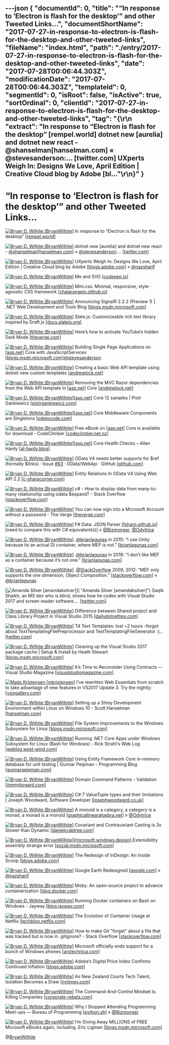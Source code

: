 ---json
{
  "documentId": 0,
  "title": "“In response to ‘Electron is flash for the desktop’” and other Tweeted Links…",
  "documentShortName": "2017-07-27-in-response-to-electron-is-flash-for-the-desktop-and-other-tweeted-links",
  "fileName": "index.html",
  "path": "./entry/2017-07-27-in-response-to-electron-is-flash-for-the-desktop-and-other-tweeted-links",
  "date": "2017-07-28T00:06:44.303Z",
  "modificationDate": "2017-07-28T00:06:44.303Z",
  "templateId": 0,
  "segmentId": 0,
  "isRoot": false,
  "isActive": true,
  "sortOrdinal": 0,
  "clientId": "2017-07-27-in-response-to-electron-is-flash-for-the-desktop-and-other-tweeted-links",
  "tag": "{\r\n  \"extract\": \"In response to “Electron is flash for the desktop” [rempel.world] dotnet new [aurelia] and dotnet new react - @shanselman[hanselman.com] « @stevesanderson:… [twitter.com] UXperts Weigh In: Designs We Love, April Edition | Creative Cloud blog by Adobe [bl...\"\r\n}"
}
---

# “In response to ‘Electron is flash for the desktop’” and other Tweeted Links…

[<img alt="Bryan D. Wilhite [BryanWilhite]" src="https://songhay.blob.core.windows.net/shared-social-twitter/BryanWilhite.jpeg">](http://songhayblog.azurewebsites.net/ "Bryan D. Wilhite [BryanWilhite]") In response to “Electron is flash for the desktop” [[rempel.world]](https://rempel.world/posts/electron.html)

[<img alt="Bryan D. Wilhite [BryanWilhite]" src="https://songhay.blob.core.windows.net/shared-social-twitter/BryanWilhite.jpeg">](http://songhayblog.azurewebsites.net/ "Bryan D. Wilhite [BryanWilhite]") dotnet new [aurelia] and dotnet new react - [@shanselman](http://twitter.com/shanselman)[[hanselman.com]](https://www.hanselman.com/blog/dotnetNewAngularAndDotnetNewReact.aspx) « [@stevesanderson](http://twitter.com/stevesanderson):… [[twitter.com]](https://twitter.com/i/web/status/883108248345292801)

[<img alt="Bryan D. Wilhite [BryanWilhite]" src="https://songhay.blob.core.windows.net/shared-social-twitter/BryanWilhite.jpeg">](http://songhayblog.azurewebsites.net/ "Bryan D. Wilhite [BryanWilhite]") UXperts Weigh In: Designs We Love, April Edition | Creative Cloud blog by Adobe [[blogs.adobe.com]](https://blogs.adobe.com/creativecloud/uxperts-weigh-in-designs-we-love-april-edition/) » [@nazsharif](http://twitter.com/nazsharif)

[<img alt="Bryan D. Wilhite [BryanWilhite]" src="https://songhay.blob.core.windows.net/shared-social-twitter/BryanWilhite.jpeg">](http://songhayblog.azurewebsites.net/ "Bryan D. Wilhite [BryanWilhite]") Me and SVG [[codepen.io]](http://codepen.io/AmeliaBR/post/me-and-svg)

[<img alt="Bryan D. Wilhite [BryanWilhite]" src="https://songhay.blob.core.windows.net/shared-social-twitter/BryanWilhite.jpeg">](http://songhayblog.azurewebsites.net/ "Bryan D. Wilhite [BryanWilhite]") Mini.css: Minimal, responsive, style-agnostic CSS framework [[chalarangelo.github.io]](https://chalarangelo.github.io/mini.css/index.html)

[<img alt="Bryan D. Wilhite [BryanWilhite]" src="https://songhay.blob.core.windows.net/shared-social-twitter/BryanWilhite.jpeg">](http://songhayblog.azurewebsites.net/ "Bryan D. Wilhite [BryanWilhite]") Announcing SignalR 2.2.2 (Preview 1) | .NET Web Development and Tools Blog [[blogs.msdn.microsoft.com]](https://blogs.msdn.microsoft.com/webdev/2017/04/13/announcing-signalr-2-2-2-preview-1/)

[<img alt="Bryan D. Wilhite [BryanWilhite]" src="https://songhay.blob.core.windows.net/shared-social-twitter/BryanWilhite.jpeg">](http://songhayblog.azurewebsites.net/ "Bryan D. Wilhite [BryanWilhite]") Slate.js: Customizeable rich text library inspired by Draft.js [[docs.slatejs.org]](https://docs.slatejs.org/)

[<img alt="Bryan D. Wilhite [BryanWilhite]" src="https://songhay.blob.core.windows.net/shared-social-twitter/BryanWilhite.jpeg">](http://songhayblog.azurewebsites.net/ "Bryan D. Wilhite [BryanWilhite]") Here’s how to activate YouTube’s hidden Dark Mode [[theverge.com]](http://www.theverge.com/2017/4/14/15299552/youtube-dark-mode-how-to-activate)

[<img alt="Bryan D. Wilhite [BryanWilhite]" src="https://songhay.blob.core.windows.net/shared-social-twitter/BryanWilhite.jpeg">](http://songhayblog.azurewebsites.net/ "Bryan D. Wilhite [BryanWilhite]") Building Single Page Applications on [[asp.net]](http://ASP.NET) Core with JavaScriptServices [[blogs.msdn.microsoft.com]](https://blogs.msdn.microsoft.com/webdev/2017/02/14/building-single-page-applications-on-asp-net-core-with-javascriptservices/)[@stevesanderson](http://twitter.com/stevesanderson)

[<img alt="Bryan D. Wilhite [BryanWilhite]" src="https://songhay.blob.core.windows.net/shared-social-twitter/BryanWilhite.jpeg">](http://songhayblog.azurewebsites.net/ "Bryan D. Wilhite [BryanWilhite]") Creating a basic Web API template using dotnet new custom templates [[andrewlock.net]](https://andrewlock.net/creating-a-basic-web-api-template-using-dotnet-new-custom-templates/)

[<img alt="Bryan D. Wilhite [BryanWilhite]" src="https://songhay.blob.core.windows.net/shared-social-twitter/BryanWilhite.jpeg">](http://songhayblog.azurewebsites.net/ "Bryan D. Wilhite [BryanWilhite]") Removing the MVC Razor dependencies from the Web API template in [[asp.net]](http://ASP.NET) Core [[andrewlock.net]](https://andrewlock.net/removing-the-mvc-razor-dependencies-from-the-web-api-template-in-asp-net-core/)

[<img alt="Bryan D. Wilhite [BryanWilhite]" src="https://songhay.blob.core.windows.net/shared-social-twitter/BryanWilhite.jpeg">](http://songhayblog.azurewebsites.net/ "Bryan D. Wilhite [BryanWilhite]")[[asp.net]](http://ASP.NET) Core 12 samples | Piotr Gankiewicz [[piotrgankiewicz.com]](http://piotrgankiewicz.com/2017/04/17/asp-net-core-12-samples/)

[<img alt="Bryan D. Wilhite [BryanWilhite]" src="https://songhay.blob.core.windows.net/shared-social-twitter/BryanWilhite.jpeg">](http://songhayblog.azurewebsites.net/ "Bryan D. Wilhite [BryanWilhite]")[[asp.net]](http://ASP.NET) Core Middleware Components are Singletons [[odetocode.com]](http://odetocode.com/blogs/scott/archive/2017/04/19/asp-net-core-middleware-components-are-singletons.aspx)

[<img alt="Bryan D. Wilhite [BryanWilhite]" src="https://songhay.blob.core.windows.net/shared-social-twitter/BryanWilhite.jpeg">](http://songhayblog.azurewebsites.net/ "Bryan D. Wilhite [BryanWilhite]") Free eBook on [[asp.net]](http://ASP.Net) Core is available for download - CodeClimber [[codeclimber.net.nz]](http://codeclimber.net.nz/archive/2017/04/20/free-ebook-on-aspnet-core-is-available-for-download/)

[<img alt="Bryan D. Wilhite [BryanWilhite]" src="https://songhay.blob.core.windows.net/shared-social-twitter/BryanWilhite.jpeg">](http://songhayblog.azurewebsites.net/ "Bryan D. Wilhite [BryanWilhite]")[[asp.net]](http://ASP.NET) Core Health Checks – Allan Hardy [[al-hardy.blog]](https://al-hardy.blog/2017/04/17/asp-net-core-health-checking/)

[<img alt="Bryan D. Wilhite [BryanWilhite]" src="https://songhay.blob.core.windows.net/shared-social-twitter/BryanWilhite.jpeg">](http://songhayblog.azurewebsites.net/ "Bryan D. Wilhite [BryanWilhite]") OData V4 needs better supports for $ref (formally $links) · Issue [#63](http://twitter.com/search?q=%2363) · OData/WebApi · GitHub [[github.com]](https://github.com/OData/WebApi/issues/63)

[<img alt="Bryan D. Wilhite [BryanWilhite]" src="https://songhay.blob.core.windows.net/shared-social-twitter/BryanWilhite.jpeg">](http://songhayblog.azurewebsites.net/ "Bryan D. Wilhite [BryanWilhite]") Entity Relations In OData V4 Using Web API 2.2 [[c-sharpcorner.com]](http://www.c-sharpcorner.com/article/entity-relations-in-odata-v4-using-web-api-2-22/)

[<img alt="Bryan D. Wilhite [BryanWilhite]" src="https://songhay.blob.core.windows.net/shared-social-twitter/BryanWilhite.jpeg">](http://songhayblog.azurewebsites.net/ "Bryan D. Wilhite [BryanWilhite]") c# - How to display data from many-to-many relationship using odata $expand? - Stack Overflow [[stackoverflow.com]](https://stackoverflow.com/questions/36729864/how-to-display-data-from-many-to-many-relationship-using-odata-expand)

[<img alt="Bryan D. Wilhite [BryanWilhite]" src="https://songhay.blob.core.windows.net/shared-social-twitter/BryanWilhite.jpeg">](http://songhayblog.azurewebsites.net/ "Bryan D. Wilhite [BryanWilhite]") You can now sign into a Microsoft Account without a password - The Verge [[theverge.com]](http://www.theverge.com/2017/4/18/15345300/microsoft-account-no-password-authenticator-app-feature)

[<img alt="Bryan D. Wilhite [BryanWilhite]" src="https://songhay.blob.core.windows.net/shared-social-twitter/BryanWilhite.jpeg">](http://songhayblog.azurewebsites.net/ "Bryan D. Wilhite [BryanWilhite]") F# Data: JSON Parser [[fsharp.github.io]](http://fsharp.github.io/FSharp.Data/library/JsonValue.html) [need to compare this with C# equivalent(s)] « [@Bizmonger](http://twitter.com/Bizmonger), [@Odytrice](http://twitter.com/Odytrice)

[<img alt="Bryan D. Wilhite [BryanWilhite]" src="https://songhay.blob.core.windows.net/shared-social-twitter/BryanWilhite.jpeg">](http://songhayblog.azurewebsites.net/ "Bryan D. Wilhite [BryanWilhite]") .[@brianlagunas](http://twitter.com/brianlagunas) in 2015: “I use Unity because its an actual DI container, where MEF is not.” [[brianlagunas.com]](http://brianlagunas.com/infragistics-webinar-mvvm-made-simple-with-prism-sample-code/)

[<img alt="Bryan D. Wilhite [BryanWilhite]" src="https://songhay.blob.core.windows.net/shared-social-twitter/BryanWilhite.jpeg">](http://songhayblog.azurewebsites.net/ "Bryan D. Wilhite [BryanWilhite]") .[@brianlagunas](http://twitter.com/brianlagunas) in 2016: “I don’t like MEF as a container because it’s not one.” [[brianlagunas.com]](http://brianlagunas.com/say-hello-to-the-prism-template-pack/)

[<img alt="Bryan D. Wilhite [BryanWilhite]" src="https://songhay.blob.core.windows.net/shared-social-twitter/BryanWilhite.jpeg">](http://songhayblog.azurewebsites.net/ "Bryan D. Wilhite [BryanWilhite]") .[@StackOverflow](http://twitter.com/StackOverflow) 2009, 2012: “MEF only supports the one dimension, Object Composition.” [[stackoverflow.com]](http://stackoverflow.com/questions/216565/why-exactly-isnt-mef-a-di-ioc-container) « [@brianlagunas](http://twitter.com/brianlagunas)

[<img alt="Amanda Silver [amandaksilver]" src="https://songhay.blob.core.windows.net/shared-social-twitter/amandaksilver.jpg">]( "Amanda Silver [amandaksilver]") Saqib Shaikh, an MS dev who is blind, shows how he codes with Visual Studio 2017 and screen reader software.… [[twitter.com]](https://twitter.com/i/web/status/864251615313674240)

[<img alt="Bryan D. Wilhite [BryanWilhite]" src="https://songhay.blob.core.windows.net/shared-social-twitter/BryanWilhite.jpeg">](http://songhayblog.azurewebsites.net/ "Bryan D. Wilhite [BryanWilhite]") Difference between Shared project and Class Library Project in Visual Studio 2015 [[dailydotnettips.com]](http://dailydotnettips.com/2015/07/30/difference-between-shared-project-and-class-library-project-in-visual-studio-2015/)

[<img alt="Bryan D. Wilhite [BryanWilhite]" src="https://songhay.blob.core.windows.net/shared-social-twitter/BryanWilhite.jpeg">](http://songhayblog.azurewebsites.net/ "Bryan D. Wilhite [BryanWilhite]") T4 Text Templates: lost ~2 hours -forgot about TextTemplatingFilePreprocessor and TextTemplatingFileGenerator :(… [[twitter.com]](https://twitter.com/i/web/status/885238792327757824)

[<img alt="Bryan D. Wilhite [BryanWilhite]" src="https://songhay.blob.core.windows.net/shared-social-twitter/BryanWilhite.jpeg">](http://songhayblog.azurewebsites.net/ "Bryan D. Wilhite [BryanWilhite]") Cleaning up the Visual Studio 2017 package cache | Setup & Install by Heath Stewart [[blogs.msdn.microsoft.com]](https://blogs.msdn.microsoft.com/heaths/2017/04/19/cleaning-up-the-visual-studio-2017-package-cache/)

[<img alt="Bryan D. Wilhite [BryanWilhite]" src="https://songhay.blob.core.windows.net/shared-social-twitter/BryanWilhite.jpeg">](http://songhayblog.azurewebsites.net/ "Bryan D. Wilhite [BryanWilhite]") It’s Time to Reconsider Using Contracts -- Visual Studio Magazine [[visualstudiomagazine.com]](https://visualstudiomagazine.com/articles/2017/04/01/reconsider-using-contracts.aspx)

[<img alt="Mads Kristensen [mkristensen]" src="https://songhay.blob.core.windows.net/shared-social-twitter/mkristensen.jpeg">](http://about.me/madskristensen "Mads Kristensen [mkristensen]") I've rewritten Web Essentials from scratch to take advantage of new features in VS2017 Update 3. Try the nightly: [[vsixgallery.com]](http://vsixgallery.com/extension/bb7e2273-9a70-4e5e-b4dd-1f361b6166c0/)

[<img alt="Bryan D. Wilhite [BryanWilhite]" src="https://songhay.blob.core.windows.net/shared-social-twitter/BryanWilhite.jpeg">](http://songhayblog.azurewebsites.net/ "Bryan D. Wilhite [BryanWilhite]") Setting up a Shiny Development Environment within Linux on Windows 10 - Scott Hanselman [[hanselman.com]](https://www.hanselman.com/blog/SettingUpAShinyDevelopmentEnvironmentWithinLinuxOnWindows10.aspx)

[<img alt="Bryan D. Wilhite [BryanWilhite]" src="https://songhay.blob.core.windows.net/shared-social-twitter/BryanWilhite.jpeg">](http://songhayblog.azurewebsites.net/ "Bryan D. Wilhite [BryanWilhite]") File System Improvements to the Windows Subsystem for Linux [[blogs.msdn.microsoft.com]](https://blogs.msdn.microsoft.com/wsl/2017/04/18/file-system-improvements-to-the-windows-subsystem-for-linux/)

[<img alt="Bryan D. Wilhite [BryanWilhite]" src="https://songhay.blob.core.windows.net/shared-social-twitter/BryanWilhite.jpeg">](http://songhayblog.azurewebsites.net/ "Bryan D. Wilhite [BryanWilhite]") Running .NET Core Apps under Windows Subsystem for Linux (Bash for Windows) - Rick Strahl's Web Log [[weblog.west-wind.com]](https://weblog.west-wind.com/posts/2017/Apr/13/Running-NET-Core-Apps-under-Windows-Subsystem-for-Linux-Bash-for-Windows)

[<img alt="Bryan D. Wilhite [BryanWilhite]" src="https://songhay.blob.core.windows.net/shared-social-twitter/BryanWilhite.jpeg">](http://songhayblog.azurewebsites.net/ "Bryan D. Wilhite [BryanWilhite]") Using Entity Framework Core in-memory database for unit testing | Gunnar Peipman - Programming Blog [[gunnarpeipman.com]](http://gunnarpeipman.com/2017/04/aspnet-core-ef-inmemory/)

[<img alt="Bryan D. Wilhite [BryanWilhite]" src="https://songhay.blob.core.windows.net/shared-social-twitter/BryanWilhite.jpeg">](http://songhayblog.azurewebsites.net/ "Bryan D. Wilhite [BryanWilhite]") Domain Command Patterns - Validation [[jimmybogard.com]](https://jimmybogard.com/domain-command-patterns-validation/)

[<img alt="Bryan D. Wilhite [BryanWilhite]" src="https://songhay.blob.core.windows.net/shared-social-twitter/BryanWilhite.jpeg">](http://songhayblog.azurewebsites.net/ "Bryan D. Wilhite [BryanWilhite]") C# 7 ValueTuple types and their limitations | Joseph Woodward, Software Developer [[josephwoodward.co.uk]](http://josephwoodward.co.uk/2017/04/csharp-7-valuetuple-types-and-their-limitations)

[<img alt="Bryan D. Wilhite [BryanWilhite]" src="https://songhay.blob.core.windows.net/shared-social-twitter/BryanWilhite.jpeg">](http://songhayblog.azurewebsites.net/ "Bryan D. Wilhite [BryanWilhite]") A monoid is a category, a category is a monad, a monad is a monoid [[graphicallinearalgebra.net]](https://graphicallinearalgebra.net/2017/04/16/a-monoid-is-a-category-a-category-is-a-monad-a-monad-is-a-monoid/) » [@Odytrice](http://twitter.com/Odytrice)

[<img alt="Bryan D. Wilhite [BryanWilhite]" src="https://songhay.blob.core.windows.net/shared-social-twitter/BryanWilhite.jpeg">](http://songhayblog.azurewebsites.net/ "Bryan D. Wilhite [BryanWilhite]") Covariant and Contravariant Casting is 3x Slower than Dynamic [[danielcrabtree.com]](https://www.danielcrabtree.com/blog/214/covariant-and-contravariant-casting-is-3x-slower-than-dynamic)

[<img alt="Bryan D. Wilhite [BryanWilhite]" src="https://songhay.blob.core.windows.net/shared-social-twitter/BryanWilhite.jpeg">](http://songhayblog.azurewebsites.net/ "Bryan D. Wilhite [BryanWilhite]")[[microsoft.windows.design]](http://Microsoft.Windows.Design).Extensibility assembly strange error [[social.msdn.microsoft.com]](https://social.msdn.microsoft.com/Forums/vstudio/en-US/8559aca0-344e-4b22-bae4-489d5964a8eb/microsoftwindowsdesignextensibility-assembly-strange-error?forum=wpf)

[<img alt="Bryan D. Wilhite [BryanWilhite]" src="https://songhay.blob.core.windows.net/shared-social-twitter/BryanWilhite.jpeg">](http://songhayblog.azurewebsites.net/ "Bryan D. Wilhite [BryanWilhite]") The Redesign of InDesign: An Inside Scoop [[blogs.adobe.com]](https://blogs.adobe.com/creativecloud/the-redesign-of-indesign-an-inside-scoop/)

[<img alt="Bryan D. Wilhite [BryanWilhite]" src="https://songhay.blob.core.windows.net/shared-social-twitter/BryanWilhite.jpeg">](http://songhayblog.azurewebsites.net/ "Bryan D. Wilhite [BryanWilhite]") Google Earth Redesigned [[google.com]](https://www.google.com/earth/) » [@nazsharif](http://twitter.com/nazsharif)

[<img alt="Bryan D. Wilhite [BryanWilhite]" src="https://songhay.blob.core.windows.net/shared-social-twitter/BryanWilhite.jpeg">](http://songhayblog.azurewebsites.net/ "Bryan D. Wilhite [BryanWilhite]") Moby: An open-source project to advance containerization [[blog.docker.com]](https://blog.docker.com/2017/04/introducing-the-moby-project/)

[<img alt="Bryan D. Wilhite [BryanWilhite]" src="https://songhay.blob.core.windows.net/shared-social-twitter/BryanWilhite.jpeg">](http://songhayblog.azurewebsites.net/ "Bryan D. Wilhite [BryanWilhite]") Running Docker containers on Bash on Windows - Jayway [[blog.jayway.com]](https://blog.jayway.com/2017/04/19/running-docker-on-bash-on-windows/)

[<img alt="Bryan D. Wilhite [BryanWilhite]" src="https://songhay.blob.core.windows.net/shared-social-twitter/BryanWilhite.jpeg">](http://songhayblog.azurewebsites.net/ "Bryan D. Wilhite [BryanWilhite]") The Evolution of Container Usage at Netflix [[techblog.netflix.com]](http://techblog.netflix.com/2017/04/the-evolution-of-container-usage-at.html)

[<img alt="Bryan D. Wilhite [BryanWilhite]" src="https://songhay.blob.core.windows.net/shared-social-twitter/BryanWilhite.jpeg">](http://songhayblog.azurewebsites.net/ "Bryan D. Wilhite [BryanWilhite]") How to make Git "forget" about a file that was tracked but is now in .gitignore? - Stack Overflow [[stackoverflow.com]](http://stackoverflow.com/questions/1274057/how-to-make-git-forget-about-a-file-that-was-tracked-but-is-now-in-gitignore)

[<img alt="Bryan D. Wilhite [BryanWilhite]" src="https://songhay.blob.core.windows.net/shared-social-twitter/BryanWilhite.jpeg">](http://songhayblog.azurewebsites.net/ "Bryan D. Wilhite [BryanWilhite]") Microsoft officially ends support for a bunch of Windows phones [[arstechnica.com]](https://arstechnica.com/gadgets/2017/04/microsoft-officially-ends-support-for-a-bunch-of-windows-phones/)

[<img alt="Bryan D. Wilhite [BryanWilhite]" src="https://songhay.blob.core.windows.net/shared-social-twitter/BryanWilhite.jpeg">](http://songhayblog.azurewebsites.net/ "Bryan D. Wilhite [BryanWilhite]") Adobe’s Digital Price Index Confirms Continued Inflation [[blogs.adobe.com]](https://blogs.adobe.com/conversations/2017/04/adobes-digital-price-index-confirms-continued-inflation.html)

[<img alt="Bryan D. Wilhite [BryanWilhite]" src="https://songhay.blob.core.windows.net/shared-social-twitter/BryanWilhite.jpeg">](http://songhayblog.azurewebsites.net/ "Bryan D. Wilhite [BryanWilhite]") As New Zealand Courts Tech Talent, Isolation Becomes a Draw [[nytimes.com]](https://www.nytimes.com/2017/04/14/technology/new-zealand-tech-industry.html)

[<img alt="Bryan D. Wilhite [BryanWilhite]" src="https://songhay.blob.core.windows.net/shared-social-twitter/BryanWilhite.jpeg">](http://songhayblog.azurewebsites.net/ "Bryan D. Wilhite [BryanWilhite]") The Command-And-Control Mindset Is Killing Companies [[corporate-rebels.com]](http://corporate-rebels.com/mindset/)

[<img alt="Bryan D. Wilhite [BryanWilhite]" src="https://songhay.blob.core.windows.net/shared-social-twitter/BryanWilhite.jpeg">](http://songhayblog.azurewebsites.net/ "Bryan D. Wilhite [BryanWilhite]") Why I Stopped Attending Programming Meet-ups — Bureau of Programming [[python.sh]](https://python.sh/2017/4/why-i-stopped-attending-programming-meetups) » [@Bizmonger](http://twitter.com/Bizmonger)

[<img alt="Bryan D. Wilhite [BryanWilhite]" src="https://songhay.blob.core.windows.net/shared-social-twitter/BryanWilhite.jpeg">](http://songhayblog.azurewebsites.net/ "Bryan D. Wilhite [BryanWilhite]") I’m Giving Away MILLIONS of FREE Microsoft eBooks again, including..Eric Ligman [[blogs.msdn.microsoft.com]](https://blogs.msdn.microsoft.com/mssmallbiz/2017/07/11/largest-free-microsoft-ebook-giveaway-im-giving-away-millions-of-free-microsoft-ebooks-again-including-windows-10-office-365-office-2016-power-bi-azure-windows-8-1-office-2013-sharepo/)

@[BryanWilhite](https://twitter.com/BryanWilhite)
